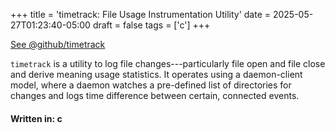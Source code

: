 +++
title = 'timetrack: File Usage Instrumentation Utility'
date = 2025-05-27T01:23:40-05:00
draft = false
tags = ['c']
+++

[See @github/timetrack](https://github.com/CroxxN/timetrack)


`timetrack` is a utility to log file changes---particularly file open and file close and derive meaning usage statistics. It operates using a daemon-client model, where a daemon watches a pre-defined list of directories for changes and logs time difference between certain, connected events.

#### Written in: c
